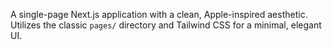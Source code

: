 
A single-page Next.js application with a clean, Apple-inspired aesthetic. Utilizes the classic `pages/` directory and Tailwind CSS for a minimal, elegant UI.

